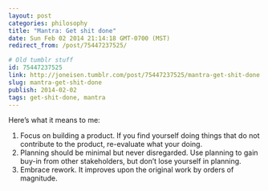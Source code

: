 ```yaml
---
layout: post
categories: philosophy
title: "Mantra: Get shit done"
date: Sun Feb 02 2014 21:14:18 GMT-0700 (MST)
redirect_from: /post/75447237525/

# Old tumblr stuff
id: 75447237525
link: http://joneisen.tumblr.com/post/75447237525/mantra-get-shit-done
slug: mantra-get-shit-done
publish: 2014-02-02
tags: get-shit-done, mantra
---
```



Here’s what it means to me:

1.  Focus on building a product. If you find yourself doing things that do not contribute to the product, re-evaluate what your doing.
2.  Planning should be minimal but never disregarded. Use planning to gain buy-in from other stakeholders, but don’t lose yourself in planning.
3.  Embrace rework. It improves upon the original work by orders of magnitude.


